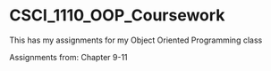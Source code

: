 # CSCI_1110_OOP_Coursework

This has my assignments for my Object Oriented Programming class

Assignments from: Chapter 9-11
